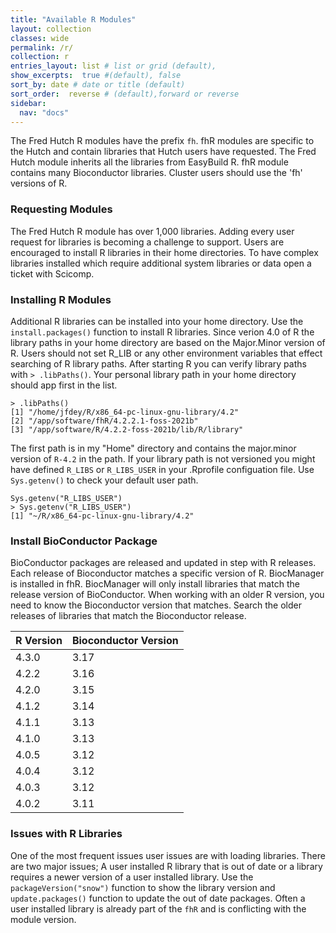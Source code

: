 ```yaml
---
title: "Available R Modules"
layout: collection
classes: wide
permalink: /r/
collection: r
entries_layout: list # list or grid (default),
show_excerpts:  true #(default), false
sort_by: date # date or title (default)
sort_order:  reverse # (default),forward or reverse
sidebar:
  nav: "docs"
---
```


The Fred Hutch R modules have the prefix `fh`. fhR modules are specific to the Hutch and
contain libraries that Hutch users have requested. The Fred Hutch module inherits all
the libraries from EasyBuild R.  fhR module contains many Bioconductor libraries. Cluster
users should use the 'fh' versions of R.

### Requesting Modules 
The Fred Hutch R module has over 1,000 libraries. Adding every user request for libraries is becoming a challenge to support. Users are encouraged to install R libraries in their home directories. To have complex libraries installed which require additional system libraries or data open a ticket with Scicomp.

### Installing R Modules
Additional R libraries can be installed into your home directory.
Use the `install.packages()` function to install R libraries.
Since verion 4.0 of R the library paths in your home directory are
based on the Major.Minor version of R. Users should not set
R_LIB or any other environment variables that effect searching of
R library paths. After starting R you can verify library paths with
`> .libPaths()`. Your personal library path in your home directory
should app first in the list.

```
> .libPaths()
[1] "/home/jfdey/R/x86_64-pc-linux-gnu-library/4.2"
[2] "/app/software/fhR/4.2.2.1-foss-2021b"
[3] "/app/software/R/4.2.2-foss-2021b/lib/R/library"
```

The first path is in my "Home" directory and contains the major.minor
 version of `R-4.2` in the path. If your library path is not versioned you might have
defined `R_LIBS` or `R_LIBS_USER` in your .Rprofile configuation file.  Use `Sys.getenv()`
 to check your default user path.

```
Sys.getenv("R_LIBS_USER")
> Sys.getenv("R_LIBS_USER")
[1] "~/R/x86_64-pc-linux-gnu-library/4.2"
```

### Install BioConductor Package
BioConductor packages are released and updated in step with R releases. Each release of Bioconductor matches a specific version of R. BiocManager is installed in fhR. BiocManager will only install libraries that match the release version of BioConductor. When working with an older R version, you need to know the Bioconductor version that matches. Search the older releases of libraries that match the Bioconductor release. 

| R Version | Bioconductor Version |
|---|---|
| 4.3.0 | 3.17 |
| 4.2.2 | 3.16 |
| 4.2.0 | 3.15 |
| 4.1.2 | 3.14 |
| 4.1.1 | 3.13 |
| 4.1.0 | 3.13 |
| 4.0.5 | 3.12 |
| 4.0.4 | 3.12 |
| 4.0.3 | 3.12 |
| 4.0.2 | 3.11 |

### Issues with R Libraries
One of the most frequent issues user issues are with loading libraries.  There are
two major issues; A user installed R library that is out of date or a library 
requires a newer version of a user installed library.
Use the `packageVersion("snow")`
function to show the library version and `update.packages()` function to update
the out of date packages. Often a user installed library is already part of the
`fhR` and is conflicting with the module version. 

